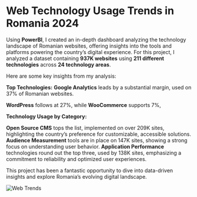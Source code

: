 # Web Technology Usage Trends in Romania 2024

Using **PowerBI**, I created an in-depth dashboard analyzing the technology landscape of Romanian websites, offering insights into the tools and platforms powering the country’s digital experience.
For this project, I analyzed a dataset containing **937K websites** using **211 different technologies** across **24 technology areas**.

Here are some key insights from my analysis:

**Top Technologies:**
**Google Analytics** leads by a substantial margin, used on 37% of Romanian websites.

**WordPress** follows at 27%, while **WooCommerce** supports 7%, 

**Technology Usage by Category:**

**Open Source CMS** tops the list, implemented on over 209K sites, highlighting the country’s preference for customizable, accessible solutions.
**Audience Measurement** tools are in place on 147K sites, showing a strong focus on understanding user behavior.
**Application Performance** technologies round out the top three, used by 138K sites, emphasizing a commitment to reliability and optimized user experiences.

This project has been a fantastic opportunity to dive into data-driven insights and explore Romania’s evolving digital landscape.

![Web Trends](https://github.com/user-attachments/assets/f262f17e-8a38-486d-ab3f-30a1c0571348)
